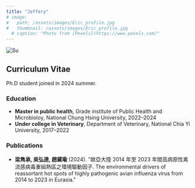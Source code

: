 ```yaml
---
title: "Jeffery"
# image: 
#   path: /assets/images/Eric_profile.jpg
#   thumbnail: /assets/images/Eric_profile.jpg
  # caption: "Photo from [Pexels](https://www.pexels.com)"
---
```


<img src="{{ '/assets/images/Jeff.jpg' | relative_url }}" alt="Su" style="max-width: 300px; height: auto;">

## Curriculum Vitae
Ph.D student joined in 2024 summer.
### Education
- **Master in public health**, Grade institute of Public Health and Microbioloy, National Chung Hsing University, 2022–2024
- **Under college in Veterinary**, Department of Veterinary, National Chia Yi University, 2017–2022

<!-- ### Experience
- **Research Assistant**, XYZ Lab, 2018–Present
  - Conducted research on scRNA-seq and transcriptomics. -->

### Publications
- **梁雋承, 吳弘達, 趙黛瑜** (2024). "歐亞大陸 2014 年至 2023 年間高病原性禽流感病毒重組熱區之環境驅動因子. The environmental drivers of reassortant hot spots of highly pathogenic avian influenza virus from 2014 to 2023 in Eurasia."